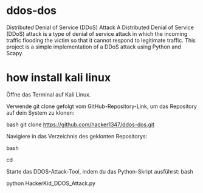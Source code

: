 # ddos-dos
Distributed Denial of Service (DDoS) Attack A Distributed Denial of Service (DDoS) attack is a type of denial of service attack in which the incoming traffic flooding the victim so that it cannot respond to legitimate traffic. This project is a simple implementation of a DDoS attack using Python and Scapy.
# how install kali linux
Öffne das Terminal auf Kali Linux.

Verwende git clone gefolgt vom GitHub-Repository-Link, um das Repository auf dein System zu klonen:


bash
git clone <https://github.com/hacker1347/ddos-dos.git>

Navigiere in das Verzeichnis des geklonten Repositorys:


bash



cd <ddos-dos>

Starte das DDOS-Attack-Tool, indem du das Python-Skript ausführst:
bash


python HackerKid_DDOS_Attack.py
